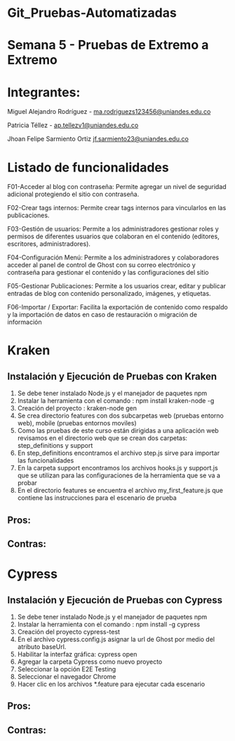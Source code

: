 # Git_Pruebas-Automatizadas
# Semana 5  - Pruebas de Extremo a Extremo
# Integrantes:  
Miguel Alejandro Rodríguez - ma.rodriguezs123456@uniandes.edu.co

Patricia Téllez - ap.tellezv1@uniandes.edu.co

Jhoan Felipe Sarmiento Ortiz jf.sarmiento23@uniandes.edu.co

# Listado de funcionalidades

F01-Acceder al blog con contraseña: Permite agregar un nivel de seguridad adicional protegiendo el sitio con contraseña.

F02-Crear tags internos: Permite crear tags internos para vincularlos en las publicaciones.

F03-Gestión de usuarios: Permite a los administradores gestionar roles y permisos de diferentes usuarios que colaboran en el contenido (editores, escritores, administradores). 
 
F04-Configuración Menú: Permite a los administradores y colaboradores acceder al panel de control de Ghost con su correo electrónico y contraseña para gestionar el contenido y las configuraciones del sitio

F05-Gestionar Publicaciones: Permite a los usuarios crear, editar y publicar entradas de blog con contenido personalizado, imágenes, y etiquetas. 

F06-Importar / Exportar: Facilita la exportación de contenido como respaldo y la importación de datos en caso de restauración o migración de información

# Kraken
## Instalación y Ejecución de Pruebas con Kraken
1. Se debe tener instalado Node.js y el manejador de paquetes npm
2. Instalar la herramienta con el comando : npm install kraken-node -g
3. Creación del proyecto : kraken-node gen
4. Se crea directorio features con dos subcarpetas web (pruebas entorno web), mobile (pruebas entornos moviles)
5. Como las pruebas de este curso están dirigidas a una aplicación web revisamos en el directorio web que se crean dos carpetas: step_definitions y support
6. En step_definitions encontramos el archivo step.js sirve para importar las funcionalidades
7. En la carpeta support encontramos los archivos hooks.js y support.js que se utilizan para las configuraciones de la herramienta que se va a probar
8. En el directorio features se encuentra el archivo my_first_feature.js que contiene las instrucciones para el escenario de prueba

## Pros:

## Contras:


# Cypress
## Instalación y Ejecución de Pruebas con Cypress
1. Se debe tener instalado Node.js y el manejador de paquetes npm
2. Instalar la herramienta con el comando : npm install -g cypress
3. Creación del proyecto cypress-test
4. En el archivo cypress.config.js asignar la url de Ghost por medio del atributo baseUrl.
5. Habilitar la interfaz gráfica:  cypress open
6. Agregar la carpeta Cypress como nuevo proyecto
7. Seleccionar la opción E2E Testing
8. Seleccionar el navegador Chrome
9. Hacer clic en los archivos *.feature para ejecutar cada escenario

## Pros:

## Contras:
    
    
    





